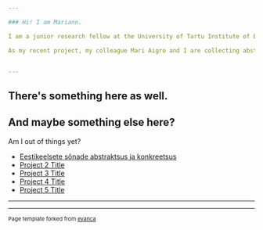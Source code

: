 ```yaml
---

### Hi! I am Mariann.

I am a junior research fellow at the University of Tartu Institute of Estonian and General Linguistics. I do such and such things.

As my recent project, my colleague Mari Aigro and I are collecting abstractness-concreteness ratings for 40 000 Estonian words.


---
```

There's something here as well.
---
And maybe something else here?
---

Am I out of things yet?

- [Eestikeelsete sõnade abstraktsus ja konkreetsus](http://eestiabstraktsus.ee/)
- [Project 2 Title](http://example.com/)
- [Project 3 Title](http://example.com/)
- [Project 4 Title](http://example.com/)
- [Project 5 Title](http://example.com/)

---




---
<p style="font-size:11px">Page template forked from <a href="https://github.com/evanca/quick-portfolio">evanca</a></p>
<!-- Remove above link if you don't want to attibute -->
